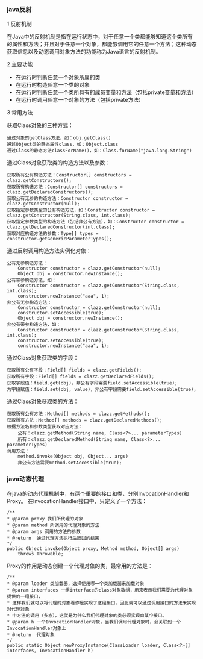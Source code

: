### java反射
1 反射机制

在Java中的反射机制是指在运行状态中，对于任意一个类都能够知道这个类所有的属性和方法；并且对于任意一个对象，都能够调用它的任意一个方法；这种动态获取信息以及动态调用对象方法的功能称为Java语言的反射机制。
    
2 主要功能

- 在运行时判断任意一个对象所属的类
- 在运行时构造任意一个类的对象
- 在运行时判断任意一个类所具有的成员变量和方法（包括private变量和方法）
- 在运行时调用任意一个对象的方法（包括private方法）

3 常用方法
    
获取Class对象的三种方式：

    通过对象的getClass方法，如：obj.getClass()
    通过Object类的静态属性class，如：Object.class
    通过Class的静态方法classForName()，如：Class.forName("java.lang.String")
        
通过Class对象获取类的构造方法以及参数：

    获取所有公有构造方法：Constructor[] constructors = clazz.getConstructors();
    获取所有构造方法：Constructor[] constructors = clazz.getDeclaredConstructors();
    获取公有无参的构造方法：Constructor constructor = clazz.getConstructor(null);
    获取指定参数类型的公有构造方法，如：Constructor constructor = clazz.getConstructor(String.class, int.class);
    获取指定参数类型的构造方法（包括非公有方法），如：Constructor constructor = clazz.getDeclaredConstructor(int.class);
    获取对应构造方法的参数：Type[] types = constructor.getGenericParameterTypes();
    
通过反射调用构造方法实例化对象：
    
    公有无参构造方法：
        Constructor constructor = clazz.getConstructor(null);
        Object obj = constructor.newInstance();
    公有带参构造方法，如：
        Constructor constructor = clazz.getConstructor(String.class, int.class);
        constructor.newInstance("aaa", 1);
    非公有无参构造方法：
        Constructor constructor = clazz.getConstructor(null);
        constructor.setAccessible(true);
        Object obj = constructor.newInstance();
    非公有带参构造方法，如：
        Constructor constructor = clazz.getConstructor(String.class, int.class);
        constructor.setAccessible(true);
        constructor.newInstance("aaa", 1);
        
通过Class对象获取类的字段：

    获取所有公有字段：Field[] fields = clazz.getFields();
    获取所有字段：Field[] fields = clazz.getDeclaredFields();
    获取字段值：field.get(obj)，非公有字段需要field.setAccessible(true);
    为字段赋值：field.set(obj, value)，非公有字段需要field.setAccessible(true);
    
通过Class对象获取类的方法：

    获取所有公有方法：Method[] methods = clazz.getMethods();
    获取所有方法：Method[] methods = clazz.getDeclaredMethods();
    根据方法名和参数类型获取对应方法：
        公有：clazz.getMethod(String name, Class<?>... parameterTypes)
        所有：clazz.getDeclaredMethod(String name, Class<?>... parameterTypes)
    调用方法：
        method.invoke(Object obj, Object... args)
        非公有方法需要method.setAccessible(true);
        
        
### java动态代理
在java的动态代理机制中，有两个重要的接口和类，分别InvocationHandler和Proxy。
在InvocationHandler接口中，只定义了一个方法：

    /**
    * @param proxy 我们所代理的对象
    * @param method 所调用的代理对象的方法
    * @param args 调用的方法的参数
    * @return  通过代理方法执行后返回的结果
    */
    public Object invoke(Object proxy, Method method, Object[] args)
        throws Throwable;

Proxy的作用是动态创建一个代理对象的类，最常用的方法是：

    /**
    * @param loader 类加载器，选择使用哪一个类加载器来加载对象
    * @param interfaces 一组interface的class对象数组，用来表示我们需要为代理对象提供的一组接口，
    * 这样我们就可以将代理的对象看作是实现了这组接口，因此就可以通过调用接口的方法来实现对代理对象
    * 中方法的调用（多态），这就是为什么我们代理对象的类必须实现自某个接口。
    * @param h 一个InvocationHandler对象，当我们调用代理对象时，会关联到一个InvocationHandler对象上
    * @return  代理对象
    */
    public static Object newProxyInstance(ClassLoader loader, Class<?>[] interfaces, InvocationHandler h)
        
    
        
        
        
        
        
        
        
        
        
        